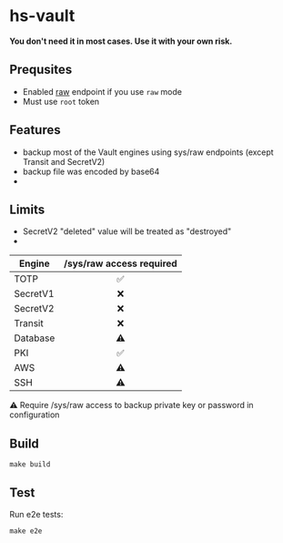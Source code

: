 # hs-vault

**You don't need it in most cases. Use it with your own risk.**

## Prequsites
+ Enabled [raw](https://www.vaultproject.io/api-docs/system/raw) endpoint if you use `raw` mode
+ Must use `root` token
## Features
+ backup most of the Vault engines using sys/raw endpoints (except Transit and SecretV2)
+ backup file was encoded by base64
+

## Limits
+ SecretV2 "deleted" value will be treated as "destroyed"  
+ 
| Engine   | /sys/raw access required |
|----------|:------------------------:|
| TOTP     |            ✅             |
| SecretV1 |            ❌             |
| SecretV2 |            ❌             |
| Transit  |            ❌             |
| Database |            ⚠️            |
| PKI      |            ✅             |
| AWS      |            ⚠️             |
| SSH      |⚠️|

⚠️ Require /sys/raw access to backup private key or password in configuration

## Build
```
make build
```

## Test
Run e2e tests:

```
make e2e
```
